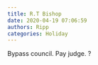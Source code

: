 ```yaml
---
title: R.T Bishop
date: 2020-04-19 07:06:59
authors: Ripp
categories: Holiday
---
```


 Bypass council.
Pay judge.
?